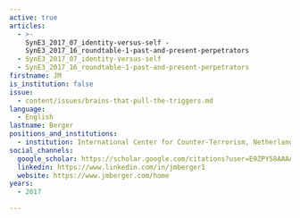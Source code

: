 ```yaml
---
active: true
articles:
  - >-
    SynE3_2017_07_identity-versus-self -
    SynE3_2017_16_roundtable-1-past-and-present-perpetrators
  - SynE3_2017_07_identity-versus-self
  - SynE3_2017_16_roundtable-1-past-and-present-perpetrators
firstname: JM
is_institution: false
issue:
  - content/issues/brains-that-pull-the-triggers.md
language:
  - English
lastname: Berger
positions_and_institutions:
  - institution: International Center for Counter-Terrorism, Netherlands
social_channels:
  google_scholar: https://scholar.google.com/citations?user=E9ZPY58AAAAJ&hl=en
  linkedin: https://www.linkedin.com/in/jmberger1
  website: https://www.jmberger.com/home
years:
  - 2017

---
```

